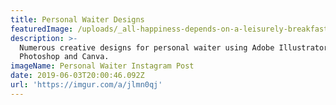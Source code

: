 ```yaml
---
title: Personal Waiter Designs
featuredImage: /uploads/_all-happiness-depends-on-a-leisurely-breakfast._.png
description: >-
  Numerous creative designs for personal waiter using Adobe Illustrator,
  Photoshop and Canva.
imageName: Personal Waiter Instagram Post
date: 2019-06-03T20:00:46.092Z
url: 'https://imgur.com/a/jlmn0qj'
---
```



